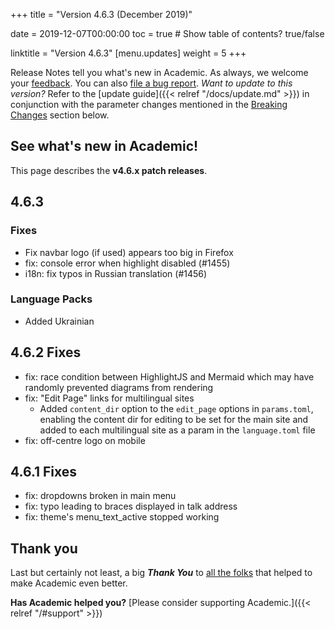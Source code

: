 +++
title = "Version 4.6.3 (December 2019)"

date = 2019-12-07T00:00:00
toc = true  # Show table of contents? true/false

linktitle = "Version 4.6.3"
[menu.updates]
  weight = 5
+++

Release Notes tell you what's new in Academic. As always, we welcome your [feedback](https://github.com/gcushen/hugo-academic/issues). You can also [file a bug report](https://github.com/gcushen/hugo-academic/issues). *Want to update to this version?* Refer to the [update guide]({{< relref "/docs/update.md" >}}) in conjunction with the parameter changes mentioned in the [Breaking Changes](#breaking-changes) section below.

## See what's new in Academic!

This page describes the **v4.6.x patch releases**.

## 4.6.3
### Fixes

- Fix navbar logo (if used) appears too big in Firefox
- fix: console error when highlight disabled (#1455)
- i18n: fix typos in Russian translation (#1456)

### Language Packs

- Added Ukrainian

## 4.6.2 Fixes

- fix: race condition between HighlightJS and Mermaid which may have randomly prevented diagrams from rendering
- fix: "Edit Page" links for multilingual sites
   - Added `content_dir` option to the `edit_page` options in `params.toml`, enabling the content dir for editing to be set for the main site and added to each multilingual site as a param in the `language.toml` file
- fix: off-centre logo on mobile

## 4.6.1 Fixes

- fix: dropdowns broken in main menu
- fix: typo leading to braces displayed in talk address
- fix: theme's menu_text_active stopped working
  
## Thank you

Last but certainly not least, a big **_Thank You_** to [all the folks](https://github.com/gcushen/hugo-academic/graphs/contributors) that helped to make Academic even better.

**Has Academic helped you?** [Please consider supporting Academic.]({{< relref "/#support" >}})
